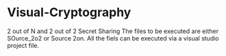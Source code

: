 # Visual-Cryptography
2 out of N and 2 out of 2 Secret Sharing
The files to be executed are either SOurce_2o2 or Source 2on. All the fiels can be executed via a visual studio project file.
